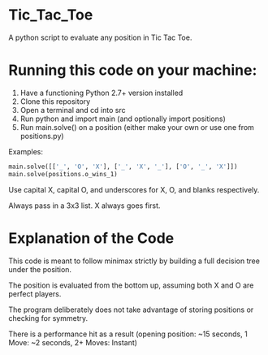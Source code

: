 # Tic_Tac_Toe
A python script to evaluate any position in Tic Tac Toe.

# Running this code on your machine:
1. Have a functioning Python 2.7+ version installed
2. Clone this repository
3. Open a terminal and cd into src
4. Run python and import main (and optionally import positions)
5. Run main.solve() on a position (either make your own or use one from positions.py)

Examples:

```python
main.solve([['_', 'O', 'X'], ['_', 'X', '_'], ['O', '_', 'X']])
main.solve(positions.o_wins_1)
```

Use capital X, capital O, and underscores for X, O, and blanks respectively.

Always pass in a 3x3 list. X always goes first.

# Explanation of the Code
This code is meant to follow minimax strictly by building a full decision tree under the position.

The position is evaluated from the bottom up, assuming both X and O are perfect players.

The program deliberately does not take advantage of storing positions or checking for symmetry.

There is a performance hit as a result (opening position: ~15 seconds, 1 Move: ~2 seconds, 2+ Moves: Instant)
